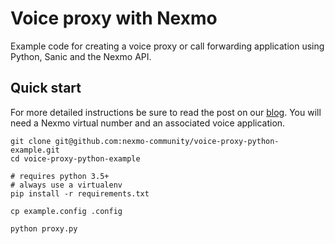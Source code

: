 # Voice proxy with Nexmo

Example code for creating a voice proxy or call forwarding application using
Python, Sanic and the Nexmo API.

## Quick start

For more detailed instructions be sure to read the post on our
[blog](https://nexmo.com/blog/). You will need a Nexmo virtual number and an
associated voice application.

```
git clone git@github.com:nexmo-community/voice-proxy-python-example.git
cd voice-proxy-python-example

# requires python 3.5+
# always use a virtualenv
pip install -r requirements.txt

cp example.config .config

python proxy.py
```
